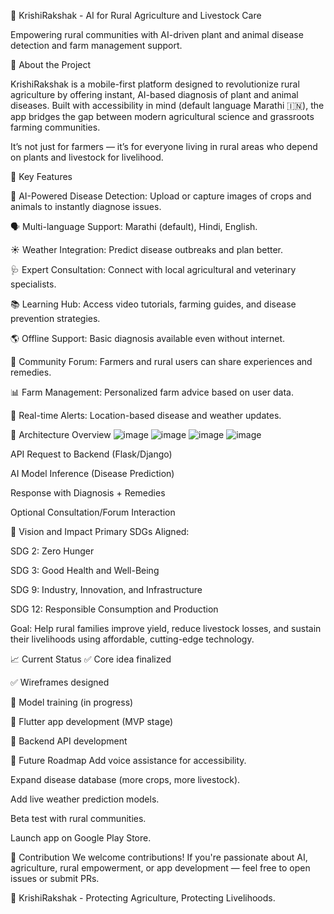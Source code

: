 🌾 KrishiRakshak - AI for Rural Agriculture and Livestock Care

Empowering rural communities with AI-driven plant and animal disease detection and farm management support.

🚀 About the Project

KrishiRakshak is a mobile-first platform designed to revolutionize rural agriculture by offering instant, AI-based diagnosis of plant and animal diseases.
Built with accessibility in mind (default language Marathi 🇮🇳), the app bridges the gap between modern agricultural science and grassroots farming communities.

It’s not just for farmers — it’s for everyone living in rural areas who depend on plants and livestock for livelihood.

🎯 Key Features

🌱 AI-Powered Disease Detection: Upload or capture images of crops and animals to instantly diagnose issues.

🗣️ Multi-language Support: Marathi (default), Hindi, English.

☀️ Weather Integration: Predict disease outbreaks and plan better.

🩺 Expert Consultation: Connect with local agricultural and veterinary specialists.

📚 Learning Hub: Access video tutorials, farming guides, and disease prevention strategies.

🌎 Offline Support: Basic diagnosis available even without internet.

🔄 Community Forum: Farmers and rural users can share experiences and remedies.

📊 Farm Management: Personalized farm advice based on user data.

🔔 Real-time Alerts: Location-based disease and weather updates.



🧩 Architecture Overview
![image](https://github.com/user-attachments/assets/7a858de7-ca16-4a35-8542-a2afece61f72)   ![image](https://github.com/user-attachments/assets/f300ed6b-203f-4d31-a70f-c26f4585b440)   ![image](https://github.com/user-attachments/assets/0795d91b-50f5-4e99-ad30-1b72fd550ba3)   ![image](https://github.com/user-attachments/assets/05a316e9-420a-45fd-ab89-c4033eb188bc)




API Request to Backend (Flask/Django)

AI Model Inference (Disease Prediction)

Response with Diagnosis + Remedies

Optional Consultation/Forum Interaction

🎯 Vision and Impact
Primary SDGs Aligned:

SDG 2: Zero Hunger

SDG 3: Good Health and Well-Being

SDG 9: Industry, Innovation, and Infrastructure

SDG 12: Responsible Consumption and Production

Goal:
Help rural families improve yield, reduce livestock losses, and sustain their livelihoods using affordable, cutting-edge technology.

📈 Current Status
✅ Core idea finalized

✅ Wireframes designed

🔄 Model training (in progress)

🔄 Flutter app development (MVP stage)

🔄 Backend API development

🧠 Future Roadmap
Add voice assistance for accessibility.

Expand disease database (more crops, more livestock).

Add live weather prediction models.

Beta test with rural communities.

Launch app on Google Play Store.

🤝 Contribution
We welcome contributions!
If you're passionate about AI, agriculture, rural empowerment, or app development — feel free to open issues or submit PRs.

🚜 KrishiRakshak - Protecting Agriculture, Protecting Livelihoods.
